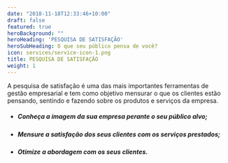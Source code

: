 ```yaml
---
date: "2018-11-18T12:33:46+10:00"
draft: false
featured: true
heroBackground: ""
heroHeading: 'PESQUISA DE SATISFAÇÃO'
heroSubHeading: O que seu público pensa de você?
icon: services/service-icon-1.png
title: PESQUISA DE SATISFAÇÃO
weight: 1
---
```


A pesquisa de satisfação é uma das mais importantes ferramentas de gestão empresarial e tem como objetivo mensurar o que os clientes estão pensando, sentindo e fazendo sobre os produtos e serviços da empresa.

- ##### Conheça a imagem da sua empresa perante o seu público alvo;
- ##### Mensure a satisfação dos seus clientes com os serviços prestados;
- ##### Otimize a abordagem com os seus clientes.


